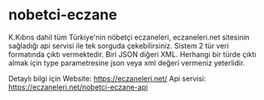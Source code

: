 # nobetci-eczane
K.Kıbrıs dahil tüm Türkiye'nin nöbetçi eczaneleri, eczaneleri.net sitesinin sağladığı api servisi ile tek sorguda çekebilirsiniz.
Sistem 2 tür veri formatında çıktı vermektedir. Biri JSON diğeri XML.
Herhangi bir türde çıktı almak için type parametresine json veya xml değeri vermeniz yeterlidir.

Detaylı bilgi için 
Website: https://eczaneleri.net/
Api servisi: https://eczaneleri.net/nobetci-eczane-api
